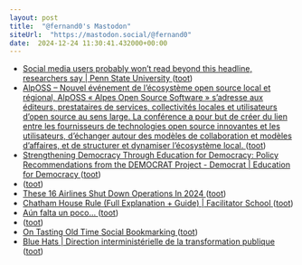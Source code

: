 ```yaml
---
layout: post
title:  "@fernand0's Mastodon"
siteUrl:  "https://mastodon.social/@fernand0"
date:  2024-12-24 11:30:41.432000+00:00
---
```

*  [Social media users probably won’t read beyond this headline, researchers say \| Penn State University ](https://www.psu.edu/news/research/story/social-media-users-probably-wont-read-beyond-headline-researchers-sa) ([toot](https://mastodon.social/@fernand0/113707571047783095))
*  [AlpOSS – Nouvel événement de l’écosystème open source local et régional, AlpOSS « Alpes Open Source Software » s’adresse aux éditeurs, prestataires de services, collectivités locales et utilisateurs d’open source au sens large. La conférence a pour but de créer du lien entre les fournisseurs de technologies open source innovantes et les utilisateurs, d’échanger autour des modèles de collaboration et modèles d’affaires, et de structurer et dynamiser l’écosystème local. ](https://alposs.fr) ([toot](https://mastodon.social/@fernand0/113707245922920596))
*  [Strengthening Democracy Through Education for Democracy: Policy Recommendations from the DEMOCRAT Project - Democrat \| Education for Democracy ](https://democrat-horizon.eu/education-for-democracy-policy-recommendations) ([toot](https://mastodon.social/@fernand0/113707181715505668))
*  [ ](https://mastodon.social/@Canalbaobab) ([toot](https://mastodon.social/@fernand0/113706739375254048))
*  [These 16 Airlines Shut Down Operations In 2024 ](https://www.gatechecked.com/airlines-shut-down-operations-2024-986) ([toot](https://mastodon.social/@fernand0/113706142272062911))
*  [Chatham House Rule (Full Explanation + Guide) \| Facilitator School ](https://www.facilitator.school/blog/chatham-house-rul) ([toot](https://mastodon.social/@fernand0/113705515888762322))
*  [Aún falta un poco… ](https://avecesunafoto.wordpress.com/2024/12/23/aun-falta-un-poco) ([toot](https://mastodon.social/@fernand0/113705396622714765))
*  [ ](https://mastodon.social/@Canalbaobab) ([toot](https://mastodon.social/@fernand0/113703738643497742))
*  [On Tasting Old Time Social Bookmarking ](https://cogdogblog.com/2024/11/on-tasting-old-time-social-bookmarking) ([toot](https://mastodon.social/@fernand0/113703465959184536))
*  [Blue Hats \| Direction interministérielle de la transformation publique ](https://www.modernisation.gouv.fr/communautes/blue-hat) ([toot](https://mastodon.social/@fernand0/113703247705712428))
